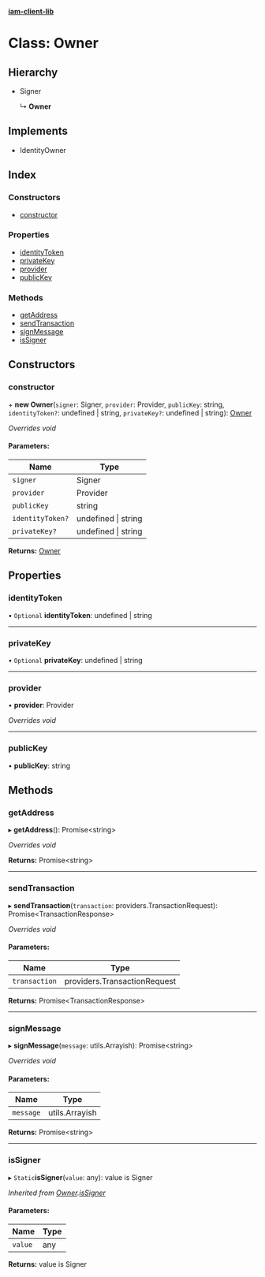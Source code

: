 **[iam-client-lib](../README.md)**

# Class: Owner

## Hierarchy

* Signer

  ↳ **Owner**

## Implements

* IdentityOwner

## Index

### Constructors

* [constructor](owner.md#constructor)

### Properties

* [identityToken](owner.md#identitytoken)
* [privateKey](owner.md#privatekey)
* [provider](owner.md#provider)
* [publicKey](owner.md#publickey)

### Methods

* [getAddress](owner.md#getaddress)
* [sendTransaction](owner.md#sendtransaction)
* [signMessage](owner.md#signmessage)
* [isSigner](owner.md#issigner)

## Constructors

### constructor

\+ **new Owner**(`signer`: Signer, `provider`: Provider, `publicKey`: string, `identityToken?`: undefined \| string, `privateKey?`: undefined \| string): [Owner](owner.md)

*Overrides void*

#### Parameters:

Name | Type |
------ | ------ |
`signer` | Signer |
`provider` | Provider |
`publicKey` | string |
`identityToken?` | undefined \| string |
`privateKey?` | undefined \| string |

**Returns:** [Owner](owner.md)

## Properties

### identityToken

• `Optional` **identityToken**: undefined \| string

___

### privateKey

• `Optional` **privateKey**: undefined \| string

___

### provider

•  **provider**: Provider

*Overrides void*

___

### publicKey

•  **publicKey**: string

## Methods

### getAddress

▸ **getAddress**(): Promise\<string>

*Overrides void*

**Returns:** Promise\<string>

___

### sendTransaction

▸ **sendTransaction**(`transaction`: providers.TransactionRequest): Promise\<TransactionResponse>

*Overrides void*

#### Parameters:

Name | Type |
------ | ------ |
`transaction` | providers.TransactionRequest |

**Returns:** Promise\<TransactionResponse>

___

### signMessage

▸ **signMessage**(`message`: utils.Arrayish): Promise\<string>

*Overrides void*

#### Parameters:

Name | Type |
------ | ------ |
`message` | utils.Arrayish |

**Returns:** Promise\<string>

___

### isSigner

▸ `Static`**isSigner**(`value`: any): value is Signer

*Inherited from [Owner](owner.md).[isSigner](owner.md#issigner)*

#### Parameters:

Name | Type |
------ | ------ |
`value` | any |

**Returns:** value is Signer
